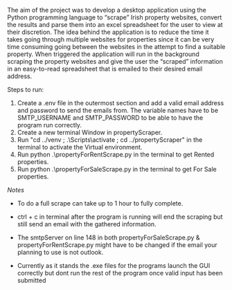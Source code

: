 The aim of the project was to develop a desktop application using the Python programming language to “scrape” Irish property websites, convert the results and parse them into an excel spreadsheet for the user to view at their discretion.
The idea behind the application is to reduce the time it takes going through multiple websites for properties since it can be very time consuming going between the websites in the attempt to find a suitable property. When triggered the application will run in the background scraping the property websites and give the user the “scraped” information in an easy-to-read spreadsheet that is emailed to their desired email address.


Steps to run:
1. Create a .env file in the outermost section and add a valid email address and password to send the emails from. 
   The variable names have to be SMTP_USERNAME and SMTP_PASSWORD to be able to have the program run correctly.
2. Create a new terminal Window in propertyScraper.
3. Run "cd ../venv ; .\Scripts\activate ; cd ../propertyScraper" in the terminal to activate the Virtual environment.
4. Run python .\propertyForRentScrape.py in the terminal to get Rented properties.
5. Run python .\propertyForSaleScrape.py in the terminal to get For Sale properties.

*Notes*
- To do a full scrape can take up to 1 hour to fully complete.

- ctrl + c in terminal after the program is running will end the scraping but still send an email with the gathered information.

- The smtpServer on line 148 in both propertyForSaleScrape.py & propertyForRentScrape.py might have to be changed if the email your planning to 
  use is not outlook.

- Currently as it stands the .exe files for the programs launch the GUI correctly but dont run the rest of the program once valid input has been 
  submitted

